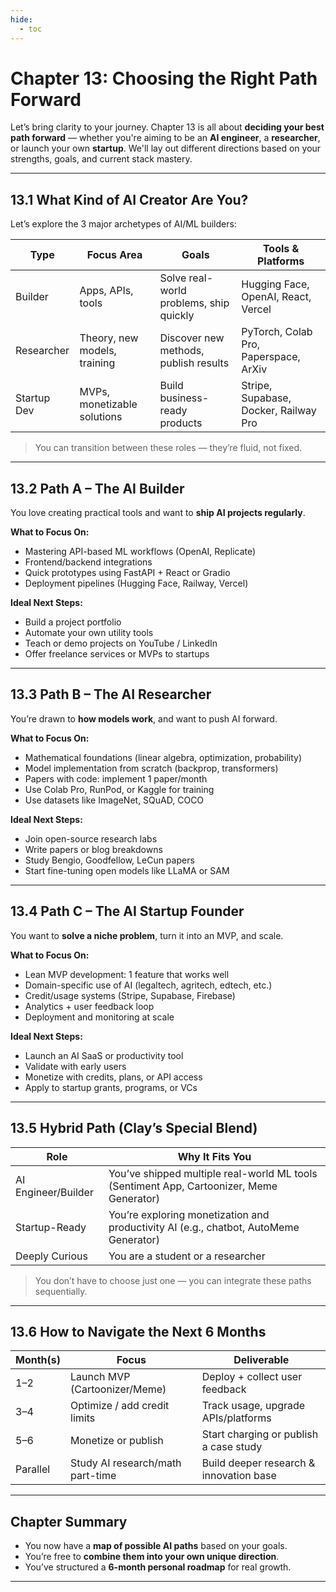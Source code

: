 ```yaml
---
hide:
  - toc
---
```


# Chapter 13: Choosing the Right Path Forward

Let’s bring clarity to your journey. Chapter 13 is all about **deciding your best path forward** — whether you're aiming to be an **AI engineer**, a **researcher**, or launch your own **startup**. We'll lay out different directions based on your strengths, goals, and current stack mastery.

---

## 13.1 What Kind of AI Creator Are You?

Let’s explore the 3 major archetypes of AI/ML builders:

| Type        | Focus Area                   | Goals                                   | Tools & Platforms                     |
| ----------- | ---------------------------- | --------------------------------------- | ------------------------------------- |
| Builder     | Apps, APIs, tools            | Solve real-world problems, ship quickly | Hugging Face, OpenAI, React, Vercel   |
| Researcher  | Theory, new models, training | Discover new methods, publish results   | PyTorch, Colab Pro, Paperspace, ArXiv |
| Startup Dev | MVPs, monetizable solutions  | Build business-ready products           | Stripe, Supabase, Docker, Railway Pro |

> You can transition between these roles — they’re fluid, not fixed.

---

## 13.2 Path A – The AI Builder

You love creating practical tools and want to **ship AI projects regularly**.

**What to Focus On:**

* Mastering API-based ML workflows (OpenAI, Replicate)
* Frontend/backend integrations
* Quick prototypes using FastAPI + React or Gradio
* Deployment pipelines (Hugging Face, Railway, Vercel)

**Ideal Next Steps:**

* Build a project portfolio
* Automate your own utility tools
* Teach or demo projects on YouTube / LinkedIn
* Offer freelance services or MVPs to startups

---

## 13.3 Path B – The AI Researcher

You’re drawn to **how models work**, and want to push AI forward.

**What to Focus On:**

* Mathematical foundations (linear algebra, optimization, probability)
* Model implementation from scratch (backprop, transformers)
* Papers with code: implement 1 paper/month
* Use Colab Pro, RunPod, or Kaggle for training
* Use datasets like ImageNet, SQuAD, COCO

**Ideal Next Steps:**

* Join open-source research labs
* Write papers or blog breakdowns
* Study Bengio, Goodfellow, LeCun papers
* Start fine-tuning open models like LLaMA or SAM

---

## 13.4 Path C – The AI Startup Founder

You want to **solve a niche problem**, turn it into an MVP, and scale.

**What to Focus On:**

* Lean MVP development: 1 feature that works well
* Domain-specific use of AI (legaltech, agritech, edtech, etc.)
* Credit/usage systems (Stripe, Supabase, Firebase)
* Analytics + user feedback loop
* Deployment and monitoring at scale

**Ideal Next Steps:**

* Launch an AI SaaS or productivity tool
* Validate with early users
* Monetize with credits, plans, or API access
* Apply to startup grants, programs, or VCs

---

## 13.5 Hybrid Path (Clay’s Special Blend)

| Role                | Why It Fits You                                                                          |
| ------------------- | ---------------------------------------------------------------------------------------- |
| AI Engineer/Builder | You’ve shipped multiple real-world ML tools (Sentiment App, Cartoonizer, Meme Generator) |
| Startup-Ready       | You’re exploring monetization and productivity AI (e.g., chatbot, AutoMeme Generator)    |
| Deeply Curious      | You are a student or a researcher                                                        |

> You don’t have to choose just one — you can integrate these paths sequentially.

---

## 13.6 How to Navigate the Next 6 Months

| Month(s) | Focus                            | Deliverable                             |
| -------- | -------------------------------- | --------------------------------------- |
| 1–2      | Launch MVP (Cartoonizer/Meme)    | Deploy + collect user feedback          |
| 3–4      | Optimize / add credit limits     | Track usage, upgrade APIs/platforms     |
| 5–6      | Monetize or publish              | Start charging or publish a case study  |
| Parallel | Study AI research/math part-time | Build deeper research & innovation base |

---

## Chapter Summary

* You now have a **map of possible AI paths** based on your goals.
* You’re free to **combine them into your own unique direction**.
* You’ve structured a **6-month personal roadmap** for real growth.

---